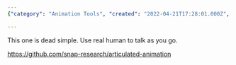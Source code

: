 ```yaml
---
{"category": "Animation Tools", "created": "2022-04-21T17:28:01.000Z", "date": "2022-04-21 17:28:01", "description": "Articulated Animation is a user-friendly tool that leverages real humans for speech demonstration and animation. You can find it at https://github.com/snap-research/articulated-animation.", "modified": "2022-08-18T12:02:50.724Z", "tags": ["motion driven video", "pyjom", "stub", "video generator"], "title": "Articulated Animation"}

---
```


This one is dead simple. Use real human to talk as you go.

https://github.com/snap-research/articulated-animation
